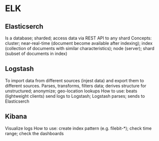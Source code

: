 # ELK

## Elasticserch
Is a database; sharded; access data via REST API to any shard
Concepts: cluster; near-real-time (document become available after indexing);
index (collection of documents with similar characteristics); node (server);
shard (subset of documents in index)

## Logstash
To import data from different sources (injest data) and export them to different
sources.
Parses, transforms, filters data; derives structure for unstructured; anonymize;
geo-location lookups
How to use: beats (lightweight clients) send logs to Logstash; Logstash parses;
sends to Elasticserch

## Kibana
Visualize logs
How to use: create index pattern (e.g. filebit-*); check time range; check the
dashboards
